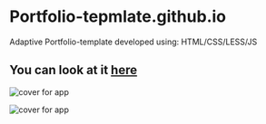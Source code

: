 # Portfolio-tepmlate.github.io

Adaptive Portfolio-template developed using: HTML/CSS/LESS/JS
 
You can look at it [here]( https://ihor-onyshchuk.github.io/Portfolio-tepmlate.github.io/. )
---
![cover for app](https://github.com/Ihor-Onyshchuk/ActiveBox.github.io/blob/master/preview.png "Cover of simple layout")


![cover for app](https://github.com/Ihor-Onyshchuk/ActiveBox.github.io/blob/master/preview-2.png "Cover of simple layout")
